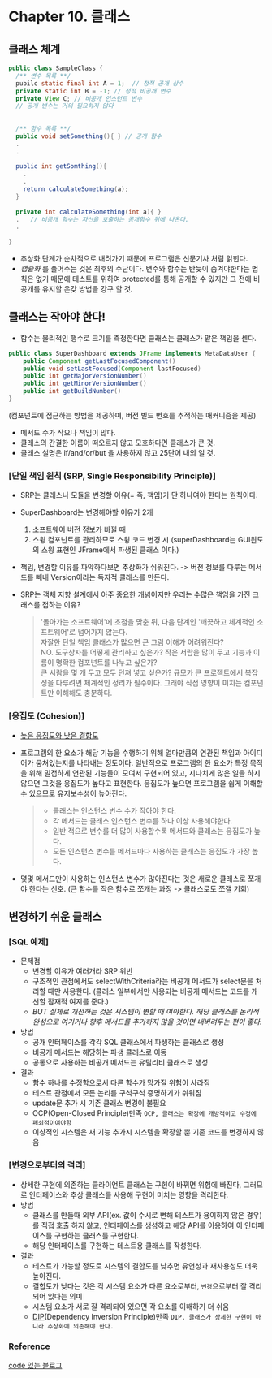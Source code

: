 # Chapter 10. 클래스
## 클래스 체계
``` JAVA
public class SampleClass {
  /** 변수 목록 **/
  pubilc static final int A = 1;  // 정적 공개 상수
  private static int B = -1; // 정적 비공개 변수
  private View C; // 비공개 인스턴트 변수
  // 공개 변수는 거의 필요하지 않다
  
  
  /** 함수 목록 **/
  public void setSomething(){ } // 공개 함수
  .
  .
  
  public int getSomthing(){
    .
    .
    return calculateSomething(a);
  }
  
  private int calculateSomething(int a){ }  
  .   // 비공개 함수는 자신을 호출하는 공개함수 뒤에 나온다.
  .
  
}
```
- 추상화 단계가 순차적으로 내려가기 때문에 프로그램은 신문기사 처럼 읽힌다.
- _캡슐화_ 를 풀어주는 것은 최후의 수단이다. 
  변수와 함수는 반듯이 숨겨야한다는 법칙은 없기 때문에 테스트를 위하여 protected를 통해 공개할 수 있지만 그 전에 비공개를 유지할 온갖 방법을 강구 할 것.
  
## 클래스는 작아야 한다!
- 함수는 물리적인 행수로 크기를 측정한다면 클래스는 클래스가 맡은 책임을 센다.

```JAVA
public class SuperDashboard extends JFrame implements MetaDataUser {
    public Component getLastFocusedComponent()
    public void setLastFocused(Component lastFocused)
    public int getMajorVersionNumber()
    public int getMinorVersionNumber()
    public int getBuildNumber() 
}
```
(컴포넌트에 접근하는 방법을 제공하며, 버전 빌드 번호를 추적하는 매커니즘을 제공)
- 메서드 수가 작으나 책임이 많다.
- 클래스의 간결한 이름이 떠오르지 않고 모호하다면 클래스가 큰 것.
- 클래스 설명은 if/and/or/but 을 사용하지 않고 25단어 내외 일 것.
  
### [단일 책임 원칙 (SRP, Single Responsibility Principle)]
- SRP는 클래스나 모듈을 변경할 이유(= 즉, 책임)가 단 하나여야 한다는 원칙이다.
- SuperDashboard는 변경해야할 이유가 2개
  1. 소프트웨어 버전 정보가 바뀔 때 
  2. 스윙 컴포넌트를 관리하므로 스윙 코드 변경 시 (superDashboard는 GUI윈도의 스윙 표현인 JFrame에서 파생된 클래스 이다.)
- 책임, 변경할 이유를 파악하다보면 추상화가 쉬워진다. 
-> 버전 정보를 다루는 메서드를 빼내 Version이라는 독자적 클래스를 만든다.

- SRP는 객체 지향 설계에서 아주 중요한 개념이지만 우리는 수많은 책임을 가진 크래스를 접하는 이유?
  > '돌아가는 소프트웨어'에 초점을 맞춘 뒤, 다음 단계인 '깨끗하고 체계적인 소프트웨어'로 넘어가지 않는다.  
  > 자잘한 단일 책임 클래스가 많으면 큰 그림 이해가 어려워진다?  
  > NO. 도구상자를 어떻게 관리하고 싶은가? 작은 서랍을 많이 두고 기능과 이름이 명확한 컴포넌트를 나누고 싶은가?   
  > 큰 서람을 몇 개 두고 모두 던져 넣고 싶은가? 규모가 큰 프로젝트에서 복잡성을 다루려면 체계적인 정리가 필수이다. 
  > 그래야 직접 영향이 미치는 컴포넌트만 이해해도 충분하다.

### [응집도 (Cohesion)]
- [높은 응집도와 낮은 결합도](https://smiler.tistory.com/entry/%EB%86%92%EC%9D%80-%EC%9D%91%EC%A7%91%EB%8F%84%EC%99%80-%EB%82%AE%EC%9D%80-%EA%B2%B0%ED%95%A9%EB%8F%84)
- 프로그램의 한 요소가 해당 기능을 수행하기 위해 얼마만큼의 연관된 책임과 아이디어가 뭉쳐있는지를 나타내는 정도이다. 일반적으로 프로그램의 한 요소가 특정 목적을 위해 밀접하게 연관된 기능들이 모여서 구현되어 있고, 지나치게 많은 일을 하지 않으면 그것을 응집도가 높다고 표현한다. 응집도가 높으면 프로그램을 쉽게 이해할 수 있으므로 유지보수성이 높아진다.
  > - 클래스는 인스턴스 변수 수가 작아야 한다. 
  > - 각 메서드는 클래스 인스턴스 변수를 하나 이상 사용해야한다.
  > - 일반 적으로 변수를 더 많이 사용할수록 메서드와 클래스는 응집도가 높다.
  > - 모든 인스턴스 변수를 메서드마다 사용하는 클래스는 응집도가 가장 높다.
  
- 몇몇 메서드만이 사용하는 인스턴스 변수가 많아진다는 것은 새로운 클래스로 쪼개야 한다는 신호. (큰 함수를 작은 함수로 쪼개는 과정 -> 클래스로도 쪼갤 기회)

## 변경하기 쉬운 클래스
### [SQL 예제]
- 문제점
  - 변경할 이유가 여러개라 SRP 위반
  - 구조적인 관점에서도 selectWithCriteria라는 비공개 메서드가 select문을 처리할 때만 사용한다. (클래스 일부에서만 사용되는 비공개 메서드는 코드를 개선할 잠재적 여지를 준다.)
  - _BUT 실제로 개선하는 것은 시스템이 변할 때 여야한다. 해당 클래스를 논리적 완성으로 여기거나 향후 메서드를 추가하지 않을 것이면 내버려두는 편이 좋다._
- 방법
  - 공개 인터페이스를 각각 SQL 클래스에서 파생하는 클래스로 생성
  - 비공개 메서드는 해당하는 파생 클래스로 이동
  - 공통으로 사용하는 비공개 메서드는 유틸리티 클래스로 생성
- 결과
  - 함수 하나를 수정함으로서 다른 함수가 망가질 위험이 사라짐
  - 테스트 관점에서 모든 논리를 구석구석 증명하기가 쉬워짐
  - update문 추가 시 기존 클래스 변경이 불필요
  - OCP(Open-Closed Principle)만족 `OCP, 클래스는 확장에 개방적이고 수정에 폐쇠적이여야함`
  - 이상적인 시스템은 새 기능 추가시 시스템을 확장할 뿐 기존 코드를 변경하지 않음
  
### [변경으로부터의 격리]
- 상세한 구현에 의존하는 클라이언트 클래스는 구현이 바뀌면 위험에 빠진다, 그러므로 인터페이스와 추상 클래스를 사용해 구현이 미치는 영향을 격리한다.
- 방법
  - 클래스를 만들때 외부 API(ex. 값이 수시로 변해 테스트가 용이하지 않은 경우)를 직접 호출 하지 않고, 인터페이스를 생성하고 해당 API를 이용하여 이 인터페이스를 구현하는 클래스를 구현한다.
  - 해당 인터페이스를 구현하는 테스트용 클래스를 작성한다.
- 결과
  - 테스트가 가능할 정도로 시스템의 결합도를 낮추면 유연성과 재사용성도 더욱 높아진다.
  - 결합도가 낮다는 것은 각 시스템 요소가 다른 요소로부터, `변경`으로부터 잘 격리되어 있다는 의미
  - 시스템 요소가 서로 잘 격리되어 있으면 각 요소를 이해하기 더 쉬움
  - [DIP](https://justhackem.wordpress.com/2016/05/13/dependency-inversion-terms/)(Dependency Inversion Principle)만족 `DIP, 클래스가 상세한 구현이 아니라 추상화에 의존해야 한다.`
 
  
### Reference
[code 있는 블로그](http://amazingguni.github.io/blog/2016/06/Clean-Code-10-%ED%81%B4%EB%9E%98%EC%8A%A4)
